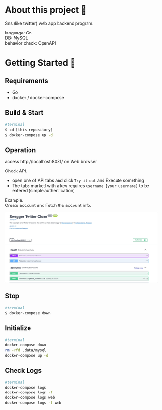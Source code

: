 # About this project 🚀

Sns (like twitter) web app backend program.

language: Go  
DB: MySQL  
behavior check: OpenAPI

# Getting Started 🦎

## Requirements

- Go
- docker / docker-compose

## Build & Start  
```bash
#terminal
$ cd [this repository]
$ docker-compose up -d
```

## Operation

access http://localhost:8081/ on Web browser  

Check API.
- open one of API tabs and click `Try it out` and Execute something
- The tabs marked with a key requires `username [your username]` to be entered (simple authentication)

Example.  
Create account and Fetch the account info.

![](/public/behavior.gif)

## Stop  
```bash
#terminal
$ docker-compose down
```

## Initialize

```bash
#terminal
docker-compose down
rm -rfd .data/mysql
docker-compose up -d
```

## Check Logs
```bash
#terminal
docker-compose logs
docker-compose logs -f
docker-compose logs web
docker-compose logs -f web
```
